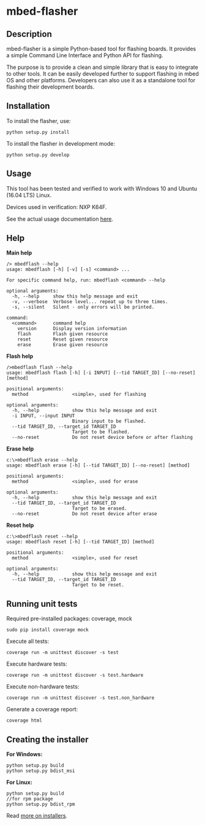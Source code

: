 # mbed-flasher

## Description

mbed-flasher is a simple Python-based tool for flashing boards.
It provides a simple Command Line Interface and Python API for flashing.

The purpose is to provide a clean and simple library that is easy to integrate to other tools.
It can be easily developed further to support flashing in mbed OS and other platforms.
Developers can also use it as a standalone tool for flashing their development boards.


## Installation

To install the flasher, use:

`python setup.py install`

To install the flasher in development mode:

`python setup.py develop`

## Usage

This tool has been tested and verified to work with Windows 10 and Ubuntu (16.04 LTS) Linux.

Devices used in verification: NXP K64F.

See the actual usage documentation [here](doc/usage.md).

## Help

**Main help**

```
/> mbedflash --help
usage: mbedflash [-h] [-v] [-s] <command> ...

For specific command help, run: mbedflash <command> --help

optional arguments:
  -h, --help     show this help message and exit
  -v, --verbose  Verbose level... repeat up to three times.
  -s, --silent   Silent - only errors will be printed.

command:
  <command>      command help
    version      Display version information
    flash        Flash given resource
    reset        Reset given resource
    erase        Erase given resource

```

**Flash help**

```
/>mbedflash flash --help
usage: mbedflash flash [-h] [-i INPUT] [--tid TARGET_ID] [--no-reset] [method]

positional arguments:
  method                <simple>, used for flashing

optional arguments:
  -h, --help            show this help message and exit
  -i INPUT, --input INPUT
                        Binary input to be flashed.
  --tid TARGET_ID, --target_id TARGET_ID
                        Target to be flashed.
  --no-reset            Do not reset device before or after flashing

```

**Erase help**

```
c:\>mbedflash erase --help
usage: mbedflash erase [-h] [--tid TARGET_ID] [--no-reset] [method]

positional arguments:
  method                <simple>, used for erase

optional arguments:
  -h, --help            show this help message and exit
  --tid TARGET_ID, --target_id TARGET_ID
                        Target to be erased.
  --no-reset            Do not reset device after erase
```

**Reset help**

```
c:\>mbedflash reset --help
usage: mbedflash reset [-h] [--tid TARGET_ID] [method]

positional arguments:
  method                <simple>, used for reset

optional arguments:
  -h, --help            show this help message and exit
  --tid TARGET_ID, --target_id TARGET_ID
                        Target to be reset.
```

## Running unit tests

Required pre-installed packages: coverage, mock

```
sudo pip install coverage mock
```

Execute all tests:
```
coverage run -m unittest discover -s test
```
Execute hardware tests:
```
coverage run -m unittest discover -s test.hardware
```
Execute non-hardware tests:
```
coverage run -m unittest discover -s test.non_hardware
```



Generate a coverage report:

```
coverage html
```

## Creating the installer

**For Windows:**
```
python setup.py build
python setup.py bdist_msi
```

**For Linux:**
```
python setup.py build
//for rpm package
python setup.py bdist_rpm
```
Read [more on installers](https://docs.python.org/2/distutils/builtdist.html).
